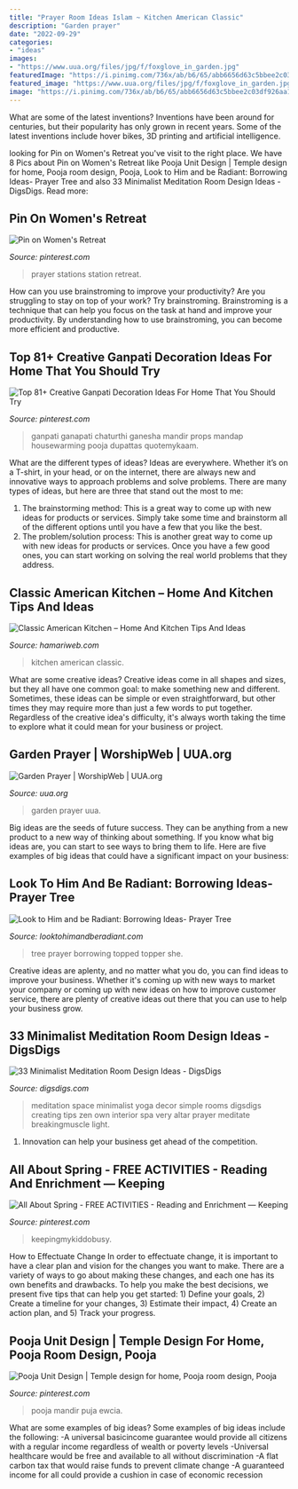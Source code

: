 ```yaml
---
title: "Prayer Room Ideas Islam ~ Kitchen American Classic"
description: "Garden prayer"
date: "2022-09-29"
categories:
- "ideas"
images:
- "https://www.uua.org/files/jpg/f/foxglove_in_garden.jpg"
featuredImage: "https://i.pinimg.com/736x/ab/b6/65/abb6656d63c5bbee2c03df926aa1f279.jpg"
featured_image: "https://www.uua.org/files/jpg/f/foxglove_in_garden.jpg"
image: "https://i.pinimg.com/736x/ab/b6/65/abb6656d63c5bbee2c03df926aa1f279.jpg"
---
```



What are some of the latest inventions?
Inventions have been around for centuries, but their popularity has only grown in recent years. Some of the latest inventions include hover bikes, 3D printing and artificial intelligence.

	

		
looking for Pin on Women&#039;s Retreat you've visit to the right place. We have 8 Pics about Pin on Women&#039;s Retreat like Pooja Unit Design | Temple design for home, Pooja room design, Pooja, Look to Him and be Radiant: Borrowing Ideas- Prayer Tree and also 33 Minimalist Meditation Room Design Ideas - DigsDigs. Read more:
		
    
## Pin On Women&#039;s Retreat

<img loading=lazy src="https://i.pinimg.com/736x/67/a0/dc/67a0dcfe608f7aef36b1e6ea5feb9a93--prayer-stations-craft-organization.jpg" onerror="this.onerror=null;this.src='https://tse4.mm.bing.net/th?id=OIP.t2dnIngDVzGZ3uAmlQuOfwHaLH&amp;pid=15.1';" alt="Pin on Women&#039;s Retreat">

_Source: pinterest.com_

>prayer stations station retreat. 

	

How can you use brainstroming to improve your productivity?
Are you struggling to stay on top of your work? Try brainstroming. Brainstroming is a technique that can help you focus on the task at hand and improve your productivity. By understanding how to use brainstroming, you can become more efficient and productive.

    
## Top 81+ Creative Ganpati Decoration Ideas For Home That You Should Try

<img loading=lazy src="https://i.pinimg.com/736x/56/a0/16/56a016a2bcd10000e43ecbd32150ecd1.jpg" onerror="this.onerror=null;this.src='https://tse2.mm.bing.net/th?id=OIP.FK54irNqjOeZen1ql9BB-QHaJ4&amp;pid=15.1';" alt="Top 81+ Creative Ganpati Decoration Ideas For Home That You Should Try">

_Source: pinterest.com_

>ganpati ganapati chaturthi ganesha mandir props mandap housewarming pooja dupattas quotemykaam. 

	

What are the different types of ideas?
Ideas are everywhere. Whether it’s on a T-shirt, in your head, or on the internet, there are always new and innovative ways to approach problems and solve problems. 
There are many types of ideas, but here are three that stand out the most to me: 
1. The brainstorming method: This is a great way to come up with new ideas for products or services. Simply take some time and brainstorm all of the different options until you have a few that you like the best.
2. The problem/solution process: This is another great way to come up with new ideas for products or services. Once you have a few good ones, you can start working on solving the real world problems that they address. 

    
## Classic American Kitchen – Home And Kitchen Tips And Ideas

<img loading=lazy src="https://hamariweb.com/women-corner/featuredimage/2145_31084.jpeg" onerror="this.onerror=null;this.src='https://tse3.mm.bing.net/th?id=OIP.atsAvxxVcU-oeBy-u1CIFAHaEf&amp;pid=15.1';" alt="Classic American Kitchen – Home And Kitchen Tips And Ideas">

_Source: hamariweb.com_

>kitchen american classic. 

	

What are some creative ideas?
Creative ideas come in all shapes and sizes, but they all have one common goal: to make something new and different. Sometimes, these ideas can be simple or even straightforward, but other times they may require more than just a few words to put together. Regardless of the creative idea's difficulty, it's always worth taking the time to explore what it could mean for your business or project.

    
## Garden Prayer | WorshipWeb | UUA.org

<img loading=lazy src="https://www.uua.org/files/jpg/f/foxglove_in_garden.jpg" onerror="this.onerror=null;this.src='https://tse3.mm.bing.net/th?id=OIP.zoVUIYW52yoo7oHGaC-qNQHaFj&amp;pid=15.1';" alt="Garden Prayer | WorshipWeb | UUA.org">

_Source: uua.org_

>garden prayer uua. 

	

Big ideas are the seeds of future success. They can be anything from a new product to a new way of thinking about something. If you know what big ideas are, you can start to see ways to bring them to life. Here are five examples of big ideas that could have a significant impact on your business:

    
## Look To Him And Be Radiant: Borrowing Ideas- Prayer Tree

<img loading=lazy src="https://3.bp.blogspot.com/-J81P5OubOVA/UZkYCWqUacI/AAAAAAAACo0/eF6JGgQYM-g/s1600/IMG_0712.JPG" onerror="this.onerror=null;this.src='https://tse3.mm.bing.net/th?id=OIP.H7OoonRSmmmWb3XWX8V7ggHaJ6&amp;pid=15.1';" alt="Look to Him and be Radiant: Borrowing Ideas- Prayer Tree">

_Source: looktohimandberadiant.com_

>tree prayer borrowing topped topper she. 

	

Creative ideas are aplenty, and no matter what you do, you can find ideas to improve your business. Whether it's coming up with new ways to market your company or coming up with new ideas on how to improve customer service, there are plenty of creative ideas out there that you can use to help your business grow.

    
## 33 Minimalist Meditation Room Design Ideas - DigsDigs

<img loading=lazy src="http://www.digsdigs.com/photos/minimalist-meditation-room-design-ideas-9.jpg" onerror="this.onerror=null;this.src='https://tse1.mm.bing.net/th?id=OIP.Ov2iRtY1XAVGvIe9UicuOgAAAA&amp;pid=15.1';" alt="33 Minimalist Meditation Room Design Ideas - DigsDigs">

_Source: digsdigs.com_

>meditation space minimalist yoga decor simple rooms digsdigs creating tips zen own interior spa very altar prayer meditate breakingmuscle light. 

	

1. Innovation can help your business get ahead of the competition.

    
## All About Spring - FREE ACTIVITIES - Reading And Enrichment — Keeping

<img loading=lazy src="https://i.pinimg.com/736x/3b/b8/f8/3bb8f832b8ffa26622f070c52a35b200.jpg" onerror="this.onerror=null;this.src='https://tse3.mm.bing.net/th?id=OIP.ORtE4F5xBIsuHwI3xcI3YwHaJ4&amp;pid=15.1';" alt="All About Spring - FREE ACTIVITIES - Reading and Enrichment — Keeping">

_Source: pinterest.com_

>keepingmykiddobusy. 

	

How to Effectuate Change
In order to effectuate change, it is important to have a clear plan and vision for the changes you want to make. There are a variety of ways to go about making these changes, and each one has its own benefits and drawbacks. To help you make the best decisions, we present five tips that can help you get started: 1) Define your goals, 2) Create a timeline for your changes, 3) Estimate their impact, 4) Create an action plan, and 5) Track your progress.

    
## Pooja Unit Design | Temple Design For Home, Pooja Room Design, Pooja

<img loading=lazy src="https://i.pinimg.com/736x/ab/b6/65/abb6656d63c5bbee2c03df926aa1f279.jpg" onerror="this.onerror=null;this.src='https://tse2.mm.bing.net/th?id=OIP.1bvupYd9yvRTbcyCmwYdOQHaLH&amp;pid=15.1';" alt="Pooja Unit Design | Temple design for home, Pooja room design, Pooja">

_Source: pinterest.com_

>pooja mandir puja ewcia. 

	

What are some examples of big ideas?
Some examples of big ideas include the following: 
-A universal basicincome guarantee would provide all citizens with a regular income regardless of wealth or poverty levels 
-Universal healthcare would be free and available to all without discrimination 
-A flat carbon tax that would raise funds to prevent climate change 
-A guaranteed income for all could provide a cushion in case of economic recession

